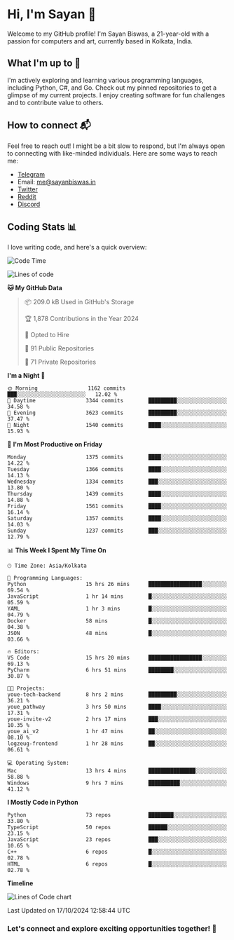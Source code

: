 # Hi, I'm Sayan 👋

Welcome to my GitHub profile! I'm Sayan Biswas, a 21-year-old with a passion for computers and art, currently based in Kolkata, India.

## What I'm up to 🚀

I'm actively exploring and learning various programming languages, including Python, C#, and Go. Check out my pinned repositories to get a glimpse of my current projects. I enjoy creating software for fun challenges and to contribute value to others.

## How to connect 📬

Feel free to reach out! I might be a bit slow to respond, but I'm always open to connecting with like-minded individuals. Here are some ways to reach me:

- [Telegram](https://t.me/dank_as_fuck)
- Email: [me@sayanbiswas.in](mailto:me@sayanbiswas.in)
- [Twitter](https://twitter.com/TheDankDel)
- [Reddit](https://www.reddit.com/user/dank_as_fuck_/)
- [Discord](https://discordapp.com/users/506536929152466945)

## Coding Stats 📊

I love writing code, and here's a quick overview:

<!--START_SECTION:waka-->
![Code Time](http://img.shields.io/badge/Code%20Time-1%2C883%20hrs%2032%20mins-blue)

![Lines of code](https://img.shields.io/badge/From%20Hello%20World%20I%27ve%20Written-6.2%20million%20lines%20of%20code-blue)

**🐱 My GitHub Data** 

> 📦 209.0 kB Used in GitHub's Storage 
 > 
> 🏆 1,878 Contributions in the Year 2024
 > 
> 💼 Opted to Hire
 > 
> 📜 91 Public Repositories 
 > 
> 🔑 71 Private Repositories 
 > 
**I'm a Night 🦉** 

```text
🌞 Morning                1162 commits        ███░░░░░░░░░░░░░░░░░░░░░░   12.02 % 
🌆 Daytime                3344 commits        █████████░░░░░░░░░░░░░░░░   34.58 % 
🌃 Evening                3623 commits        █████████░░░░░░░░░░░░░░░░   37.47 % 
🌙 Night                  1540 commits        ████░░░░░░░░░░░░░░░░░░░░░   15.93 % 
```
📅 **I'm Most Productive on Friday** 

```text
Monday                   1375 commits        ████░░░░░░░░░░░░░░░░░░░░░   14.22 % 
Tuesday                  1366 commits        ████░░░░░░░░░░░░░░░░░░░░░   14.13 % 
Wednesday                1334 commits        ███░░░░░░░░░░░░░░░░░░░░░░   13.80 % 
Thursday                 1439 commits        ████░░░░░░░░░░░░░░░░░░░░░   14.88 % 
Friday                   1561 commits        ████░░░░░░░░░░░░░░░░░░░░░   16.14 % 
Saturday                 1357 commits        ████░░░░░░░░░░░░░░░░░░░░░   14.03 % 
Sunday                   1237 commits        ███░░░░░░░░░░░░░░░░░░░░░░   12.79 % 
```


📊 **This Week I Spent My Time On** 

```text
🕑︎ Time Zone: Asia/Kolkata

💬 Programming Languages: 
Python                   15 hrs 26 mins      █████████████████░░░░░░░░   69.54 % 
JavaScript               1 hr 14 mins        █░░░░░░░░░░░░░░░░░░░░░░░░   05.59 % 
YAML                     1 hr 3 mins         █░░░░░░░░░░░░░░░░░░░░░░░░   04.79 % 
Docker                   58 mins             █░░░░░░░░░░░░░░░░░░░░░░░░   04.38 % 
JSON                     48 mins             █░░░░░░░░░░░░░░░░░░░░░░░░   03.66 % 

🔥 Editors: 
VS Code                  15 hrs 20 mins      █████████████████░░░░░░░░   69.13 % 
PyCharm                  6 hrs 51 mins       ████████░░░░░░░░░░░░░░░░░   30.87 % 

🐱‍💻 Projects: 
youe-tech-backend        8 hrs 2 mins        █████████░░░░░░░░░░░░░░░░   36.21 % 
youe_pathway             3 hrs 50 mins       ████░░░░░░░░░░░░░░░░░░░░░   17.31 % 
youe-invite-v2           2 hrs 17 mins       ███░░░░░░░░░░░░░░░░░░░░░░   10.35 % 
youe_ai_v2               1 hr 47 mins        ██░░░░░░░░░░░░░░░░░░░░░░░   08.10 % 
logzeug-frontend         1 hr 28 mins        ██░░░░░░░░░░░░░░░░░░░░░░░   06.61 % 

💻 Operating System: 
Mac                      13 hrs 4 mins       ███████████████░░░░░░░░░░   58.88 % 
Windows                  9 hrs 7 mins        ██████████░░░░░░░░░░░░░░░   41.12 % 
```

**I Mostly Code in Python** 

```text
Python                   73 repos            ████████░░░░░░░░░░░░░░░░░   33.80 % 
TypeScript               50 repos            ██████░░░░░░░░░░░░░░░░░░░   23.15 % 
JavaScript               23 repos            ███░░░░░░░░░░░░░░░░░░░░░░   10.65 % 
C++                      6 repos             █░░░░░░░░░░░░░░░░░░░░░░░░   02.78 % 
HTML                     6 repos             █░░░░░░░░░░░░░░░░░░░░░░░░   02.78 % 
```



**Timeline**

![Lines of Code chart](https://raw.githubusercontent.com/Dank-del/Dank-del/main/assets/bar_graph.png)


 Last Updated on 17/10/2024 12:58:44 UTC
<!--END_SECTION:waka-->

### Let's connect and explore exciting opportunities together! 🚀
